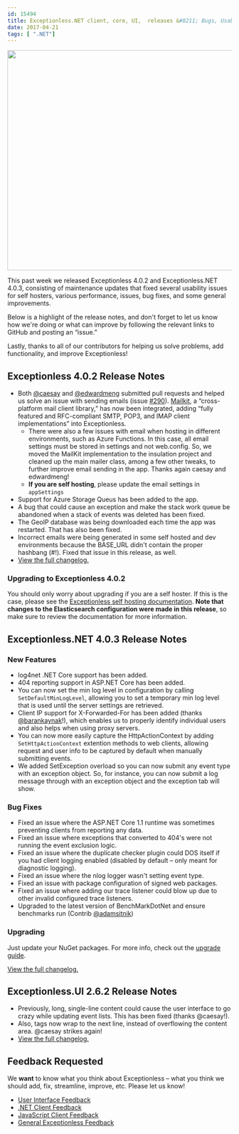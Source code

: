 ```yaml
---
id: 15494
title: Exceptionless.NET client, core, UI,  releases &#8211; Bugs, Usability, Performance, Self Hosting
date: 2017-04-21
tags: [ ".NET"]
---
```

<img loading="lazy" class="aligncenter wp-image-15502 size-large" src="/assets/new-releases-header3-1024x538.jpg" alt="" width="940" height="494" data-id="15497" srcset="/assets/new-releases-header3-1024x538.jpg 1024w, /assets/new-releases-header3-300x158.jpg 300w, /assets/new-releases-header3-768x403.jpg 768w, /assets/new-releases-header3.jpg 1200w" sizes="(max-width: 940px) 100vw, 940px" />

This past week we released Exceptionless 4.0.2 and Exceptionless.NET 4.0.3, consisting of maintenance updates that fixed several usability issues for self hosters, various performance, issues, bug fixes, and some general improvements.<!--more-->

Below is a highlight of the release notes, and don't forget to let us know how we're doing or what can improve by following the relevant links to GitHub and posting an &#8220;issue.&#8221;

Lastly, thanks to all of our contributors for helping us solve problems, add functionality, and improve Exceptionless!

## Exceptionless 4.0.2 Release Notes

* Both [@caesay](https://github.com/caesay) and [@edwardmeng](https://github.com/edwardmeng) submitted pull requests and helped us solve an issue with sending emails (issue [#290](https://github.com/exceptionless/Exceptionless/issues/290)). [Mailkit](https://github.com/jstedfast/MailKit), a &#8220;cross-platform mail client library,&#8221; has now been integrated, adding &#8220;fully featured and RFC-compliant SMTP, POP3, and IMAP client implementations&#8221; into Exceptionless.
    * There were also a few issues with email when hosting in different environments, such as Azure Functions. In this case, all email settings must be stored in settings and not web.config. So, we moved the MailKit implementation to the insulation project and cleaned up the main mailer class, among a few other tweaks, to further improve email sending in the app. Thanks again caesay and edwardmeng!
    * **If you are self hosting**, please update the email settings in `appSettings`
* Support for Azure Storage Queus has been added to the app.
* A bug that could cause an exception and make the stack work queue be abandoned when a stack of events was deleted has been fixed.
* The GeoIP database was being downloaded each time the app was restarted. That has also been fixed.
* Incorrect emails were being generated in some self hosted and dev environments because the BASE_URL didn't contain the proper hashbang (#!). Fixed that issue in this release, as well.
* [View the full changelog.](https://github.com/exceptionless/Exceptionless/compare/v4.0.1...v4.0.2)

### Upgrading to Exceptionless 4.0.2

You should only worry about upgrading if you are a self hoster. If this is the case, please see the [Exceptionless self hosting documentation](https://github.com/exceptionless/Exceptionless/wiki/Self-Hosting). **Note that changes to the Elasticsearch configuration were made in this release**, so make sure to review the documentation for more information.

## Exceptionless.NET 4.0.3 Release Notes

### New Features

* log4net .NET Core support has been added.
* 404 reporting support in ASP.NET Core has been added.
* You can now set the min log level in configuration by calling `SetDefaultMinLogLevel`, allowing you to set a temporary min log level that is used until the server settings are retrieved.
* Client IP support for X-Forwarded-For has been added (thanks [@barankaynak](https://github.com/barankaynak)!), which enables us to properly identify individual users and also helps when using proxy servers.
* You can now more easily capture the HttpActionContext by adding `SetHttpActionContext` extention methods to web clients, allowing request and user info to be captured by default when manually submitting events.
* We added SetException overload so you can now submit any event type with an exception object. So, for instance, you can now submit a log message through with an exception object and the exception tab will show.

### Bug Fixes

* Fixed an issue where the ASP.NET Core 1.1 runtime was sometimes preventing clients from reporting any data.
* Fixed an issue where exceptions that converted to 404's were not running the event exclusion logic.
* Fixed an issue where the duplicate checker plugin could DOS itself if you had client logging enabled (disabled by default &#8211; only meant for diagnostic logging).
* Fixed an issue where the nlog logger wasn't setting event type.
* Fixed an issue with package configuration of signed web packages.
* Fixed an issue where adding our trace listener could blow up due to other invalid configured trace listeners.
* Upgraded to the latest version of BenchMarkDotNet and ensure benchmarks run (Contrib [@adamsitnik](https://github.com/adamsitnik))

### Upgrading

Just update your NuGet packages. For more info, check out the [upgrade guide](https://github.com/exceptionless/Exceptionless.Net/wiki/Upgrading).

[View the full changelog.](https://github.com/exceptionless/Exceptionless.Net/compare/v4.0.2...v4.0.3)

## Exceptionless.UI 2.6.2 Release Notes

* Previously, long, single-line content could cause the user interface to go crazy while updating event lists. This has been fixed (thanks @caesay!).
* Also, tags now wrap to the next line, instead of overflowing the content area. @caesay strikes again!
* [View the full changelog.](https://github.com/exceptionless/Exceptionless.UI/compare/v2.6.1...v2.6.2)

## Feedback Requested

We **want** to know what you think about Exceptionless &#8211; what you think we should add, fix, streamline, improve, etc. Please let us know!

* [User Interface Feedback](https://github.com/exceptionless/Exceptionless.UI/issues/new)
* [.NET Client Feedback](https://github.com/exceptionless/Exceptionless.Net/issues/new)
* [JavaScript Client Feedback](https://github.com/exceptionless/Exceptionless.JavaScript/issues/new)
* [General Exceptionless Feedback](https://github.com/exceptionless/exceptionless/issues/new)
